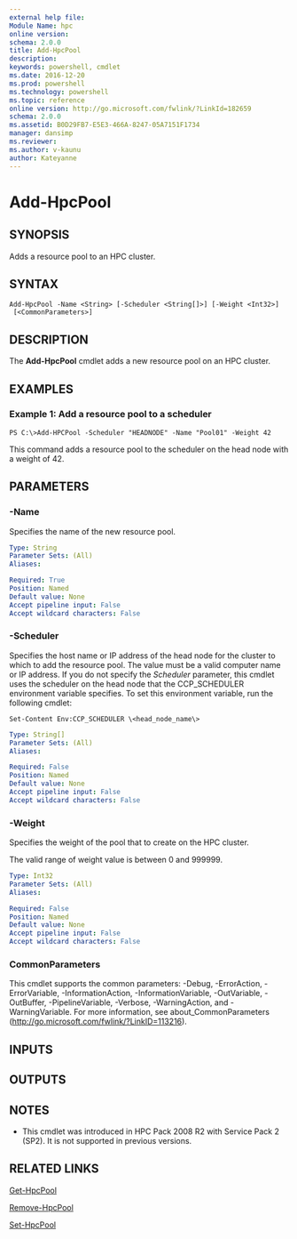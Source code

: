 ```yaml
---
external help file:
Module Name: hpc
online version:
schema: 2.0.0
title: Add-HpcPool
description:
keywords: powershell, cmdlet
ms.date: 2016-12-20
ms.prod: powershell
ms.technology: powershell
ms.topic: reference
online version: http://go.microsoft.com/fwlink/?LinkId=182659
schema: 2.0.0
ms.assetid: B0D29FB7-E5E3-466A-8247-05A7151F1734
manager: dansimp
ms.reviewer:
ms.author: v-kaunu
author: Kateyanne
---
```


# Add-HpcPool

## SYNOPSIS
Adds a resource pool to an HPC cluster.

## SYNTAX

```
Add-HpcPool -Name <String> [-Scheduler <String[]>] [-Weight <Int32>]
 [<CommonParameters>]
```

## DESCRIPTION
The **Add-HpcPool** cmdlet adds a new resource pool on an HPC cluster.

## EXAMPLES

### Example 1: Add a resource pool to a scheduler
```
PS C:\>Add-HPCPool -Scheduler "HEADNODE" -Name "Pool01" -Weight 42
```

This command adds a resource pool to the scheduler on the head node with a weight of 42.

## PARAMETERS

### -Name
Specifies the name of the new resource pool.

```yaml
Type: String
Parameter Sets: (All)
Aliases:

Required: True
Position: Named
Default value: None
Accept pipeline input: False
Accept wildcard characters: False
```

### -Scheduler
Specifies the host name or IP address of the head node for the cluster to which to add the resource pool.
The value must be a valid computer name or IP address.
If you do not specify the *Scheduler* parameter, this cmdlet uses the scheduler on the head node that the CCP_SCHEDULER environment variable specifies.
To set this environment variable, run the following cmdlet:

`Set-Content Env:CCP_SCHEDULER \<head_node_name\>`

```yaml
Type: String[]
Parameter Sets: (All)
Aliases:

Required: False
Position: Named
Default value: None
Accept pipeline input: False
Accept wildcard characters: False
```

### -Weight
Specifies the weight of the pool that to create on the HPC cluster.

The valid range of weight value is between 0 and 999999.

```yaml
Type: Int32
Parameter Sets: (All)
Aliases:

Required: False
Position: Named
Default value: None
Accept pipeline input: False
Accept wildcard characters: False
```

### CommonParameters
This cmdlet supports the common parameters: -Debug, -ErrorAction, -ErrorVariable, -InformationAction, -InformationVariable, -OutVariable, -OutBuffer, -PipelineVariable, -Verbose, -WarningAction, and -WarningVariable. For more information, see about_CommonParameters (http://go.microsoft.com/fwlink/?LinkID=113216).

## INPUTS

## OUTPUTS

## NOTES
* This cmdlet was introduced in HPC Pack 2008 R2 with Service Pack 2 (SP2). It is not supported in previous versions.

## RELATED LINKS

[Get-HpcPool](./Get-HpcPool.md)

[Remove-HpcPool](./Remove-HpcPool.md)

[Set-HpcPool](./Set-HpcPool.md)
